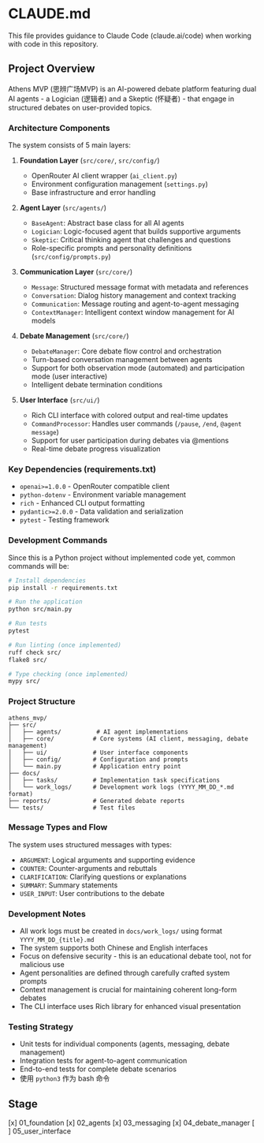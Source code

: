 # CLAUDE.md

This file provides guidance to Claude Code (claude.ai/code) when working with code in this repository.

## Project Overview

Athens MVP (思辨广场MVP) is an AI-powered debate platform featuring dual AI agents - a Logician (逻辑者) and a Skeptic (怀疑者) - that engage in structured debates on user-provided topics.

### Architecture Components

The system consists of 5 main layers:

1. **Foundation Layer** (`src/core/`, `src/config/`)
   - OpenRouter AI client wrapper (`ai_client.py`) 
   - Environment configuration management (`settings.py`)
   - Base infrastructure and error handling

2. **Agent Layer** (`src/agents/`)
   - `BaseAgent`: Abstract base class for all AI agents
   - `Logician`: Logic-focused agent that builds supportive arguments
   - `Skeptic`: Critical thinking agent that challenges and questions
   - Role-specific prompts and personality definitions (`src/config/prompts.py`)

3. **Communication Layer** (`src/core/`)
   - `Message`: Structured message format with metadata and references
   - `Conversation`: Dialog history management and context tracking
   - `Communication`: Message routing and agent-to-agent messaging
   - `ContextManager`: Intelligent context window management for AI models

4. **Debate Management** (`src/core/`)
   - `DebateManager`: Core debate flow control and orchestration
   - Turn-based conversation management between agents
   - Support for both observation mode (automated) and participation mode (user interactive)
   - Intelligent debate termination conditions

5. **User Interface** (`src/ui/`)
   - Rich CLI interface with colored output and real-time updates
   - `CommandProcessor`: Handles user commands (`/pause`, `/end`, `@agent message`)
   - Support for user participation during debates via @mentions
   - Real-time debate progress visualization

### Key Dependencies (requirements.txt)

- `openai>=1.0.0` - OpenRouter compatible client
- `python-dotenv` - Environment variable management  
- `rich` - Enhanced CLI output formatting
- `pydantic>=2.0.0` - Data validation and serialization
- `pytest` - Testing framework

### Development Commands

Since this is a Python project without implemented code yet, common commands will be:

```bash
# Install dependencies
pip install -r requirements.txt

# Run the application
python src/main.py

# Run tests  
pytest

# Run linting (once implemented)
ruff check src/
flake8 src/

# Type checking (once implemented)
mypy src/
```

### Project Structure

```
athens_mvp/
├── src/
│   ├── agents/          # AI agent implementations
│   ├── core/           # Core systems (AI client, messaging, debate management)
│   ├── ui/             # User interface components
│   ├── config/         # Configuration and prompts
│   └── main.py         # Application entry point
├── docs/
│   ├── tasks/          # Implementation task specifications
│   └── work_logs/      # Development work logs (YYYY_MM_DD_*.md format)
├── reports/            # Generated debate reports
└── tests/              # Test files
```

### Message Types and Flow

The system uses structured messages with types:
- `ARGUMENT`: Logical arguments and supporting evidence
- `COUNTER`: Counter-arguments and rebuttals  
- `CLARIFICATION`: Clarifying questions or explanations
- `SUMMARY`: Summary statements
- `USER_INPUT`: User contributions to the debate

### Development Notes

- All work logs must be created in `docs/work_logs/` using format `YYYY_MM_DD_{title}.md`
- The system supports both Chinese and English interfaces
- Focus on defensive security - this is an educational debate tool, not for malicious use
- Agent personalities are defined through carefully crafted system prompts
- Context management is crucial for maintaining coherent long-form debates
- The CLI interface uses Rich library for enhanced visual presentation

### Testing Strategy

- Unit tests for individual components (agents, messaging, debate management)
- Integration tests for agent-to-agent communication
- End-to-end tests for complete debate scenarios  
- 使用 `python3` 作为 bash 命令 


## Stage
[x] 01_foundation
[x] 02_agents
[x] 03_messaging
[x] 04_debate_manager
[ ] 05_user_interface